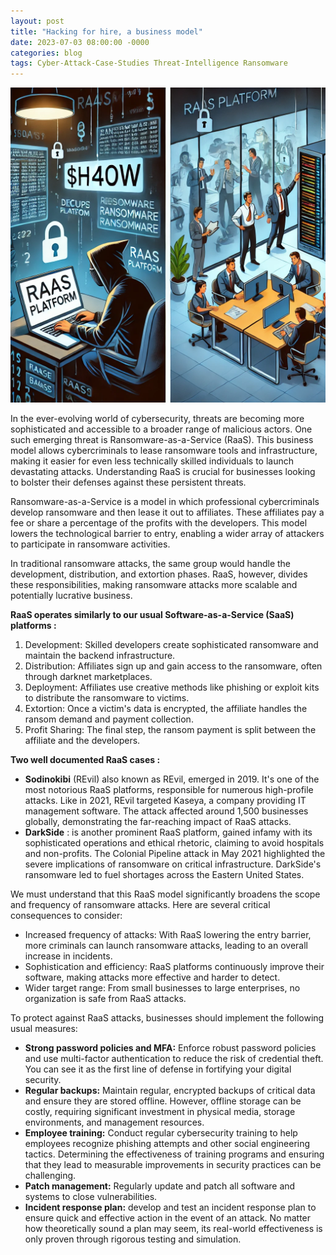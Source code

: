 ```yaml
---
layout: post
title: "Hacking for hire, a business model"
date: 2023-07-03 08:00:00 -0000
categories: blog
tags: Cyber-Attack-Case-Studies Threat-Intelligence Ransomware
---
```

![Illustrated by our virtual artist, the contrast between the origins and impacts of ransomware attacks.](/assets/alexis-cybersecurity-raas.webp)

In the ever-evolving world of cybersecurity, threats are becoming more sophisticated and accessible to a broader range of malicious actors. One such emerging threat is Ransomware-as-a-Service (RaaS). This business model allows cybercriminals to lease ransomware tools and infrastructure, making it easier for even less technically skilled individuals to launch devastating attacks. Understanding RaaS is crucial for businesses looking to bolster their defenses against these persistent threats.

Ransomware-as-a-Service is a model in which professional cybercriminals develop ransomware and then lease it out to affiliates. These affiliates pay a fee or share a percentage of the profits with the developers. This model lowers the technological barrier to entry, enabling a wider array of attackers to participate in ransomware activities.

In traditional ransomware attacks, the same group would handle the development, distribution, and extortion phases. RaaS, however, divides these responsibilities, making ransomware attacks more scalable and potentially lucrative business.

**RaaS operates similarly to our usual Software-as-a-Service (SaaS) platforms :**

1. Development: Skilled developers create sophisticated ransomware and maintain the backend infrastructure.
2. Distribution: Affiliates sign up and gain access to the ransomware, often through darknet marketplaces.
3. Deployment: Affiliates use creative methods like phishing or exploit kits to distribute the ransomware to victims.
4. Extortion: Once a victim's data is encrypted, the affiliate handles the ransom demand and payment collection.
5. Profit Sharing: The final step, the ransom payment is split between the affiliate and the developers.

**Two well documented RaaS cases :**

- **Sodinokibi** (REvil) also known as REvil, emerged in 2019. It's one of the most notorious RaaS platforms, responsible for numerous high-profile attacks. Like in 2021, REvil targeted Kaseya, a company providing IT management software. The attack affected around 1,500 businesses globally, demonstrating the far-reaching impact of RaaS attacks.
- **DarkSide** : is another prominent RaaS platform, gained infamy with its sophisticated operations and ethical rhetoric, claiming to avoid hospitals and non-profits. The Colonial Pipeline attack in May 2021 highlighted the severe implications of ransomware on critical infrastructure. DarkSide's ransomware led to fuel shortages across the Eastern United States.

We must understand that this RaaS model significantly broadens the scope and frequency of ransomware attacks. Here are several critical consequences to consider:
- Increased frequency of attacks: With RaaS lowering the entry barrier, more criminals can launch ransomware attacks, leading to an overall increase in incidents.
- Sophistication and efficiency: RaaS platforms continuously improve their software, making attacks more effective and harder to detect.
- Wider target range: From small businesses to large enterprises, no organization is safe from RaaS attacks.

To protect against RaaS attacks, businesses should implement the following usual measures:

- **Strong password policies and MFA:** Enforce robust password policies and use multi-factor authentication to reduce the risk of credential theft. You can see it as the first line of defense in fortifying your digital security.
- **Regular backups:** Maintain regular, encrypted backups of critical data and ensure they are stored offline. However, offline storage can be costly, requiring significant investment in physical media, storage environments, and management resources.
- **Employee training:** Conduct regular cybersecurity training to help employees recognize phishing attempts and other social engineering tactics. Determining the effectiveness of training programs and ensuring that they lead to measurable improvements in security practices can be challenging.
- **Patch management:** Regularly update and patch all software and systems to close vulnerabilities.
- **Incident response plan:** develop and test an incident response plan to ensure quick and effective action in the event of an attack. No matter how theoretically sound a plan may seem, its real-world effectiveness is only proven through rigorous testing and simulation.